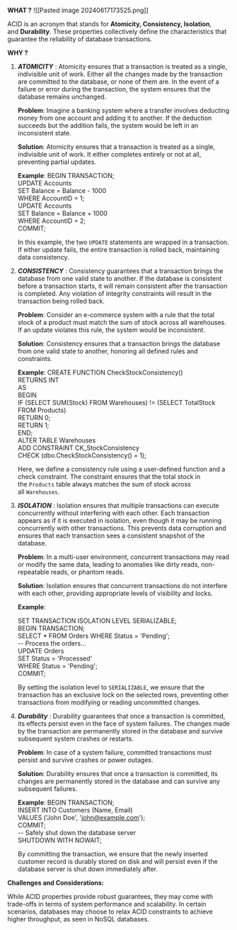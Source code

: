 
**WHAT ?**
![[Pasted image 20240617173525.png]]

ACID is an acronym that stands for **Atomicity, Consistency, Isolation**, and **Durability**. These properties collectively define the characteristics that guarantee the reliability of database transactions.

**WHY ?**
1. ***ATOMICITY*** :
	Atomicity ensures that a transaction is treated as a single, indivisible unit of work. Either all the changes made by the transaction are committed to the database, or none of them are. In the event of a failure or error during the transaction, the system ensures that the database remains unchanged.
	
	**Problem**: Imagine a banking system where a transfer involves deducting money from one account and adding it to another. If the deduction succeeds but the addition fails, the system would be left in an inconsistent state.
	
	**Solution**: Atomicity ensures that a transaction is treated as a single, indivisible unit of work. It either completes entirely or not at all, preventing partial updates.
	
	**Example**:
	BEGIN TRANSACTION;  
	UPDATE Accounts  
	SET Balance = Balance - 1000  
	WHERE AccountID = 1;  
	UPDATE Accounts  
	SET Balance = Balance + 1000  
	WHERE AccountID = 2;  
	COMMIT;
	
	In this example, the two `UPDATE` statements are wrapped in a transaction. If either update fails, the entire transaction is rolled back, maintaining data consistency.
	
2. ***CONSISTENCY*** :
	Consistency guarantees that a transaction brings the database from one valid state to another. If the database is consistent before a transaction starts, it will remain consistent after the transaction is completed. Any violation of integrity constraints will result in the transaction being rolled back.

	**Problem**: Consider an e-commerce system with a rule that the total stock of a product must match the sum of stock across all warehouses. If an update violates this rule, the system would be inconsistent.

	**Solution**: Consistency ensures that a transaction brings the database from one valid state to another, honoring all defined rules and constraints.
	
	**Example**:
	CREATE FUNCTION CheckStockConsistency()  
	RETURNS INT  
	AS  
	BEGIN  
	    IF (SELECT SUM(Stock) FROM Warehouses) != (SELECT TotalStock FROM Products)  
	        RETURN 0;  
	    RETURN 1;  
	END;  
	ALTER TABLE Warehouses  
	ADD CONSTRAINT CK_StockConsistency  
	CHECK (dbo.CheckStockConsistency() = 1);
	
	Here, we define a consistency rule using a user-defined function and a check constraint. The constraint ensures that the total stock in the `Products` table always matches the sum of stock across all `Warehouses`.
	
3. ***ISOLATION*** :
    Isolation ensures that multiple transactions can execute concurrently without interfering with each other. Each transaction appears as if it is executed in isolation, even though it may be running concurrently with other transactions. This prevents data corruption and ensures that each transaction sees a consistent snapshot of the database.
    
	**Problem**: In a multi-user environment, concurrent transactions may read or modify the same data, leading to anomalies like dirty reads, non-repeatable reads, or phantom reads.
	
	**Solution**: Isolation ensures that concurrent transactions do not interfere with each other, providing appropriate levels of visibility and locks.
	
	**Example**:
	
	SET TRANSACTION ISOLATION LEVEL SERIALIZABLE;  
	BEGIN TRANSACTION;  
	SELECT * FROM Orders WHERE Status = 'Pending';    
	-- Process the orders...  
	UPDATE Orders  
	SET Status = 'Processed'  
	WHERE Status = 'Pending';  
	COMMIT;
	
	By setting the isolation level to `SERIALIZABLE`, we ensure that the transaction has an exclusive lock on the selected rows, preventing other transactions from modifying or reading uncommitted changes.

4. ***Durability*** :
	Durability guarantees that once a transaction is committed, its effects persist even in the face of system failures. The changes made by the transaction are permanently stored in the database and survive subsequent system crashes or restarts.
	
	**Problem**: In case of a system failure, committed transactions must persist  and survive crashes or power outages.
	
	**Solution**: Durability ensures that once a transaction is committed, its changes  are permanently stored in the database and can survive any subsequent failures.
	
	**Example**:
	BEGIN TRANSACTION;    
	INSERT INTO Customers (Name, Email)  
	VALUES ('John Doe', 'john@example.com');  
	COMMIT;  
	-- Safely shut down the database server  
	SHUTDOWN WITH NOWAIT;
	
	By committing the transaction, we ensure that the newly inserted customer record is durably stored on disk and will persist even if the database server is shut down immediately after.


**Challenges and Considerations:**

While ACID properties provide robust guarantees, they may come with trade-offs in terms of system performance and scalability. In certain scenarios, databases may choose to relax ACID constraints to achieve higher throughput, as seen in NoSQL databases.